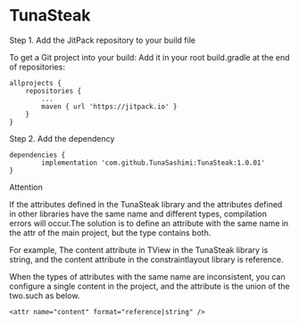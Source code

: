 # TunaSteak

Step 1. Add the JitPack repository to your build file

To get a Git project into your build:
Add it in your root build.gradle at the end of repositories:

```
allprojects {
	repositories {
		...
		maven { url 'https://jitpack.io' }
	}
}
```

Step 2. Add the dependency

  	dependencies {
	        implementation 'com.github.TunaSashimi:TunaSteak:1.0.01'
	}
	
Attention

If the attributes defined in the TunaSteak library and the attributes defined in other libraries have the same name and different types, compilation errors will occur.The solution is to define an attribute with the same name in the attr of the main project, but the type contains both.

For example, The content attribute in TView in the TunaSteak library is string, and the content attribute in the constraintlayout library is reference.

When the types of attributes with the same name are inconsistent, you can configure a single content in the project, and the attribute is the union of the two.such as below.

```
<attr name="content" format="reference|string" />
```
